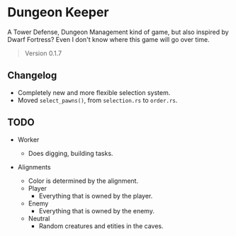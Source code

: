 # Dungeon Keeper

A Tower Defense, Dungeon Management kind of game, but also inspired by Dwarf Fortress? Even I don't know where this game will go over time.

> Version 0.1.7

## Changelog

- Completely new and more flexible selection system.
- Moved `select_pawns()`, from `selection.rs` to `order.rs`.

## TODO

- Worker
  - Does digging, building tasks.

- Alignments
  - Color is determined by the alignment.
  - Player
    - Everything that is owned by the player.
  - Enemy
    - Everything that is owned by the enemy.
  - Neutral
    - Random creatures and etities in the caves.
